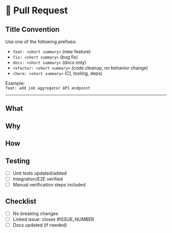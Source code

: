 # 📝 Pull Request

## Title Convention

Use one of the following prefixes:

- `feat: <short summary>` (new feature)
- `fix: <short summary>` (bug fix)
- `docs: <short summary>` (docs only)
- `refactor: <short summary>` (code cleanup, no behavior change)
- `chore: <short summary>` (CI, tooling, deps)

Example:  
`feat: add job aggregator API endpoint`

---

## What

<!-- Short summary of changes -->

## Why

<!-- Context / problem solved -->

## How

<!-- Implementation details -->

## Testing

- [ ] Unit tests updated/added
- [ ] Integration/E2E verified
- [ ] Manual verification steps included

## Checklist

- [ ] No breaking changes
- [ ] Linked issue: closes #ISSUE_NUMBER
- [ ] Docs updated (if needed)
